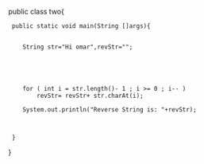 public class two{

     public static void main(String []args){
         
         
		String str="Hi omar",revStr="";
		
	
		
		

		for ( int i = str.length()- 1 ; i >= 0 ; i-- )
			revStr= revStr+ str.charAt(i);

		System.out.println("Reverse String is: "+revStr);
   
  
         
     }
}

